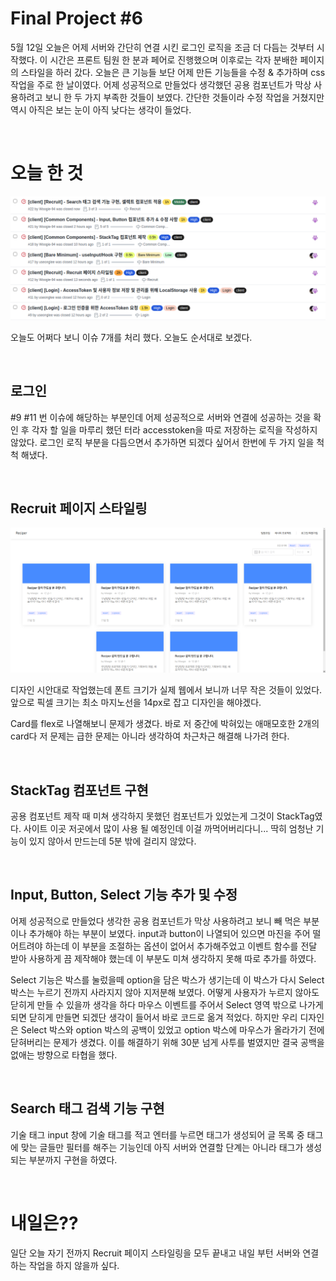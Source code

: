 # Final Project #6

5월 12일 오늘은 어제 서버와 간단히 연결 시킨 로그인 로직을 조금 더 다듬는 것부터 시작했다. 이 시간은 프론트 팀원 한 분과 페어로 진행했으며 이후로는 각자 분배한 페이지의 스타일을 하러 갔다. 오늘은 큰 기능들 보단 어제 만든 기능들을 수정 & 추가하며 css 작업을 주로 한 날이였다. 어제 성공적으로 만들었다 생각했던 공용 컴포넌트가 막상 사용하려고 보니 한 두 가지 부족한 것들이 보였다. 간단한 것들이라 수정 작업을 거쳤지만 역시 아직은 보는 눈이 아직 낮다는 생각이 들었다.

<br /> 
 
# 오늘 한 것

![](./image/Final_6_1.png)

오늘도 어쩌다 보니 이슈 7개를 처리 했다. 오늘도 순서대로 보겠다.

<br /> 
 
## 로그인

#9 #11 번 이슈에 해당하는 부분인데 어제 성공적으로 서버와 연결에 성공하는 것을 확인 후 각자 할 일을 마루리 했던 터라 accesstoken을 따로 저장하는 로직을 작성하지 않았다. 로그인 로직 부분을 다듬으면서 추가하면 되겠다 싶어서 한번에 두 가지 일을 척척 해냈다.

<br /> 
 
## Recruit 페이지 스타일링

![](./image/Final_6_2.png)

디자인 시안대로 작업했는데 폰트 크기가 실제 웹에서 보니까 너무 작은 것들이 있었다. 앞으로 픽셀 크기는 최소 마지노선을 14px로 잡고 디자인을 해야겠다.

Card를 flex로 나열해보니 문제가 생겼다. 바로 저 중간에 박혀있는 애매모호한 2개의 card다 저 문제는 급한 문제는 아니라 생각하여 차근차근 해결해 나가려 한다.

<br /> 
 
## StackTag 컴포넌트 구현

공용 컴포넌트 제작 때 미쳐 생각하지 못했던 컴포넌트가 있었는게 그것이 StackTag였다. 사이트 이곳 저곳에서 많이 사용 될 예정인데 이걸 까먹어버리다니... 딱히 엄청난 기능이 있지 않아서 만드는데 5분 밖에 걸리지 않았다.

<br /> 
 
## Input, Button, Select 기능 추가 및 수정

어제 성공적으로 만들었다 생각한 공용 컴포넌트가 막상 사용하려고 보니 빼 먹은 부분이나 추가해야 하는 부분이 보였다. input과 button이 나열되어 있으면 마진을 주어 떨어트려야 하는데 이 부분을 조절하는 옵션이 없어서 추가해주었고 이벤트 함수를 전달 받아 사용하게 끔 제작해야 했는데 이 부분도 미쳐 생각하지 못해 따로 추가를 하였다.

Select 기능은 박스를 눌렀을떼 option을 담은 박스가 생기는데 이 박스가 다시 Select 박스는 누르기 전까지 사라지지 않아 지저분해 보였다. 어떻게 사용자가 누르지 않아도 닫히게 만들 수 있을까 생각을 하다 마우스 이벤트를 주어서 Select 영역 밖으로 나가게 되면 닫히게 만들면 되겠단 생각이 들어서 바로 코드로 옮겨 적었다. 하지만 우리 디자인은 Select 박스와 option 박스의 공백이 있었고 option 박스에 마우스가 올라가기 전에 닫혀버리는 문제가 생겼다. 이를 해결하기 위해 30분 넘게 사투를 벌였지만 결국 공백을 없애는 방향으로 타협을 했다.

<br /> 
 
## Search 태그 검색 기능 구현

기술 태그 input 창에 기술 태그를 적고 엔터를 누르면 태그가 생성되어 글 목록 중 태그에 맞는 글들만 필터를 해주는 기능인데 아직 서버와 연결할 단계는 아니라 태그가 생성되는 부분까지 구현을 하였다.

<br /> 
 
# 내일은??

일단 오늘 자기 전까지 Recruit 페이지 스타일링을 모두 끝내고 내일 부턴 서버와 연결하는 작업을 하지 않을까 싶다.
